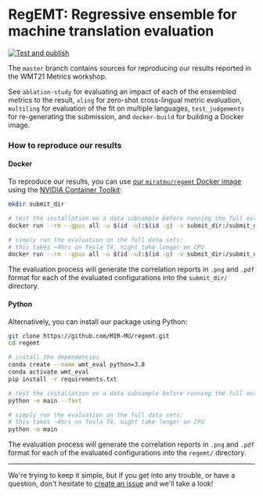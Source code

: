 # RegEMT: Regressive ensemble for machine translation evaluation

[![Test and publish](https://github.com/MIR-MU/regemt/workflows/Test%20and%20publish/badge.svg)](https://github.com/MIR-MU/regemt/actions?query=workflow%3ATest%20and%20publish)

The `master` branch contains sources for reproducing our results reported in
the WMT21 Metrics workshop.

See `ablation-study` for evaluating an impact of each of the ensembled metrics
to the result, `xling` for zero-shot cross-lingual metric evaluation,
`multiling` for evaluation of the fit on multiple languages, `test_judgements`
for re-generating the submission, and `docker-build` for building a Docker image.

### How to reproduce our results

#### Docker

To reproduce our results, you can use [our `miratmu/regemt` Docker
image][docker] using the [NVIDIA Container Toolkit][nvidia-docker]:

```sh
mkdir submit_dir

# test the installation on a data subsample before running the full evaluation process:
docker run --rm --gpus all -u $(id -u):$(id -g) -v submit_dir:/submit_dir miratmu/regemt --fast

# simply run the evaluation on the full data sets:
# this takes ~4hrs on Tesla T4, might take longer on CPU
docker run --rm --gpus all -u $(id -u):$(id -g) -v submit_dir:/submit_dir miratmu/regemt
```

The evaluation process will generate the correlation reports in `.png` and
`.pdf` format for each of the evaluated configurations into the `submit_dir/`
directory.

#### Python

Alternatively, you can install our package using Python:

```sh
git clone https://github.com/MIR-MU/regemt.git
cd regemt

# install the dependencies
conda create --name wmt_eval python=3.8
conda activate wmt_eval
pip install -r requirements.txt

# test the installation on a data subsample before running the full evaluation process:
python -m main --fast

# simply run the evaluation on the full data sets:
# this takes ~4hrs on Tesla T4, might take longer on CPU
python -m main
```

The evaluation process will generate the correlation reports in `.png` and
`.pdf` format for each of the evaluated configurations into the `regemt/`
directory.

***

We're trying to keep it simple, but if you get into any trouble, or have a
question, don't hesitate to [create an issue][issues] and we'll take a look!

 [docker]: https://hub.docker.com/r/miratmu/regemt
 [nvidia-docker]: https://github.com/NVIDIA/nvidia-docker
 [issues]: https://github.com/MIR-MU/regemt/issues
